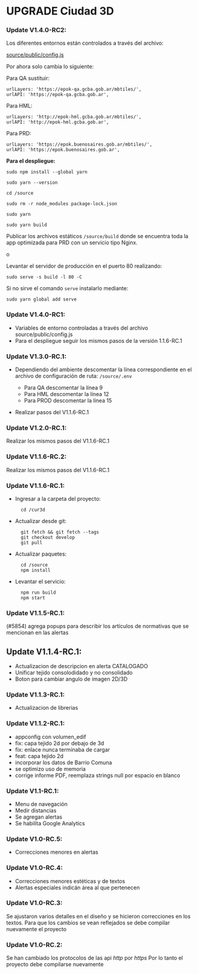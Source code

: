# UPGRADE Ciudad 3D

### Update V1.4.0-RC2:
Los diferentes entornos están controlados a través del archivo:

[source/public/config.js](source/public/config.js)

Por ahora solo cambia lo siguiente:

Para QA sustituir:
```
urlLayers: 'https://epok-qa.gcba.gob.ar/mbtiles/',
urlAPI: 'https://epok-qa.gcba.gob.ar',
```
Para HML:

```
urlLayers: 'http://epok-hml.gcba.gob.ar/mbtiles/',
urlAPI: 'http://epok-hml.gcba.gob.ar',
```

Para PRD:

```
urlLayers: 'https://epok.buenosaires.gob.ar/mbtiles/',
urlAPI: 'https://epok.buenosaires.gob.ar',
```

**Para el despliegue:**

    sudo npm install --global yarn

    sudo yarn --version

    cd /source

    sudo rm -r node_modules package-lock.json

    sudo yarn

    sudo yarn build

Publicar los archivos estáticos `/source/build` donde se encuentra toda la app optimizada para PRD con un servicio tipo Nginx.

o

Levantar el servidor de producción en el puerto 80 realizando:

    sudo serve -s build -l 80 -C

Si no sirve el comando `serve` instalarlo mediante:

    sudo yarn global add serve

### Update V1.4.0-RC1:
- Variables de entorno controladas a través del archivo source/public/config.js
- Para el despliegue seguir los mismos pasos de la versión 1.1.6-RC.1

### Update V1.3.0-RC.1:
- Dependiendo del ambiente descomentar la línea correspondiente en el archivo de configuración de ruta: `/source/.env`

  - Para QA descomentar la línea 9
  - Para HML descomentar la línea 12
  - Para PROD descomentar la línea 15

- Realizar pasos del V1.1.6-RC.1

### Update V1.2.0-RC.1:
Realizar los mismos pasos del V1.1.6-RC.1

### Update V1.1.6-RC.2:
Realizar los mismos pasos del V1.1.6-RC.1

### Update V1.1.6-RC.1:
- Ingresar a la carpeta del proyecto:

        cd /cur3d

- Actualizar desde git:

        git fetch && git fetch --tags
        git checkout develop
        git pull

- Actualizar paquetes:

        cd /source
        npm install

- Levantar el servicio:

        npm run build
        npm start

### Update V1.1.5-RC.1:
(#5854) agrega popups para describir los artículos de normativas que se mencionan en las alertas

## Update V1.1.4-RC.1:
- Actualizacion de descripcion en alerta CATALOGADO
- Unificar tejido consolodidado y no consolidado
- Boton para cambiar angulo de imagen 2D/3D

### Update V1.1.3-RC.1:
- Actualizacion de librerias

### Update V1.1.2-RC.1:
- appconfig con volumen_edif
- fix: capa tejido 2d por debajo de 3d
- fix: enlace nunca terminaba de cargar
- feat: capa tejido 2d
- incorporar los datos de Barrio Comuna
- se optimizo uso de memoria
- corrige informe PDF, reemplaza strings null por espacio en blanco

### Update V1.1-RC.1:
- Menu de navegación
- Medir distancias
- Se agregan alertas
- Se habilita Google Analytics

### Update V1.0-RC.5:
- Correcciones menores en alertas

### Update V1.0-RC.4:
- Correcciones menores estéticas y de textos
- Alertas especiales indicán área al que pertenecen

### Update V1.0-RC.3:
Se ajustaron varios detalles en el diseño y se hicieron correcciones en los textos.
Para que los cambios se vean reflejados se debe compilar nuevamente el proyecto

### Update V1.0-RC.2:
Se han cambiado los protocolos de las api *http* por *https*
Por lo tanto el proyecto debe compilarse nuevamente

